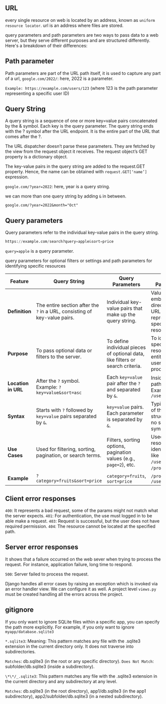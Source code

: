 ## URL

every single resource on web is located by an address, known as `uniform resource locator`.
url is an address where files are stored.

query parameters and path parameters are two ways to pass data to a web server, but they serve different purposes and are structured differently. Here's a breakdown of their differences:

## Path parameter

Path parameters are part of the URL path itself, it is used to capture any part of a url, `google.com/2022/`: here, 2022 is a parameter.

`Example: https://example.com/users/123` (where 123 is the path parameter representing a specific user ID)

## Query String

A query string is a sequence of one or more key=value pairs concatenated by the & symbol. Each key is the query parameter. The query string ends with the ? symbol after the URL endpoint.
It is the entire part of the URL that comes after the ?.

The URL dispatcher doesn’t parse these parameters. They are fetched by the view from the request object it receives. The request object’s GET property is a dictionary object.

The key-value pairs in the query string are added to the request.GET property. Hence, the name can be obtained with `request.GET[‘name’]` expression.

`google.com/?year=2022`: here, year is a query string.

we can more than one query string by adding `&` in between.

`google.com/?year=2022&month="Oct"`

## Query parameters

Query parameters refer to the individual key-value pairs in the query string.

```py
https://example.com/search?query=apple&sort=price
```

`query=apple` is a query parameter.

query parameters for optional filters or settings and path parameters for identifying specific resources

| Feature             | **Query String**                                                          | **Query Parameters**                                                           | **Path Parameters**                                                         |
| ------------------- | ------------------------------------------------------------------------- | ------------------------------------------------------------------------------ | --------------------------------------------------------------------------- |
| **Definition**      | The entire section after the `?` in a URL, consisting of key-value pairs. | Individual key-value pairs that make up the query string.                      | Values embedded directly in the URL path that represent specific resources. |
| **Purpose**         | To pass optional data or filters to the server.                           | To define individual pieces of optional data, like filters or search criteria. | To identify specific resources or entities (e.g., user IDs, product IDs).   |
| **Location in URL** | After the `?` symbol. Example: `?key=value&sort=asc`                      | Each `key=value` pair after the `?` and separated by `&`.                      | Inside the URL path itself. Example: `/users/123`                           |
| **Syntax**          | Starts with `?` followed by `key=value` pairs separated by `&`.           | `key=value` pairs. Each parameter is separated by `&`.                         | Typically part of the path structure with no special symbols.               |
| **Use Cases**       | Used for filtering, sorting, pagination, or search terms.                 | Filters, sorting options, pagination values (e.g., `page=2`), etc.             | Used for resource identification like `/users/{id}` or `/products/{id}`.    |
| **Example**         | `?category=fruits&sort=price`                                             | `category=fruits`, `sort=price`                                                | `/products/456`, `/users/123`                                               |

## Client error responses

`400`: It represents a bad request, some of the params might not match what the server expects.
`401`: For authentication, the use must logged in to be able make a request.
`403`: Request is successful, but the user does not have required permission.
`404`: The resource cannot be located at the specified path.

## Server error responses

It shows that a failure occurred on the web sever when trying to process the request.
For instance, application failure, long time to respond.

`500`: Server failed to process the request.

Django handles all error cases by raising an exception which is invoked via an error handler view.
We can configure it as well.
A project level `views.py` must be created handling all the errors across the project.

## gitignore

If you only want to ignore SQLite files within a specific app, you can specify the path more explicitly. For example, if you only want to ignore `myapp/database.sqlite3`

`*.sqlite3`: Meaning: This pattern matches any file with the .sqlite3 extension in the current directory only. It does not traverse into subdirectories.

`Matches`: db.sqlite3 (in the root or any specific directory).
`Does Not Match`: subfolder/db.sqlite3 (inside a subdirectory).

`\*\*/_.sqlite3`: This pattern matches any file with the .sqlite3 extension in the current directory and any subdirectory at any level.

`Matches`:
db.sqlite3 (in the root directory),
app1/db.sqlite3 (in the app1 subdirectory),
app2/subfolder/db.sqlite3 (in a nested subdirectory).
